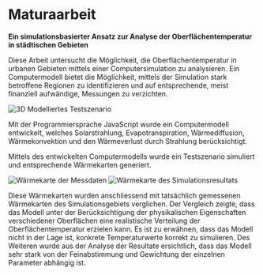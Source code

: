
# Maturaarbeit

**Ein simulationsbasierter Ansatz zur Analyse der Oberflächentemperatur in städtischen Gebieten**

Diese Arbeit untersucht die Möglichkeit, die Oberflächentemperatur in urbanen Gebieten mittels einer Computersimulation zu analysieren. Ein Computermodell bietet die Möglichkeit, mittels der Simulation stark betroffene Regionen zu identifizieren und auf entsprechende, meist finanziell aufwändige, Messungen zu verzichten.

![3D Modelliertes Testszenario](https://github.com/LaurinSeeholzer/maturaarbeit/main/simulation/model3D.png?raw=true)

Mit der Programmiersprache JavaScript wurde ein Computermodell entwickelt, welches
Solarstrahlung, Evapotranspiration, Wärmediffusion, Wärmekonvektion und den Wärmeverlust durch Strahlung berücksichtigt. 

Mittels des entwickelten Computermodells wurde ein Testszenario simuliert und entsprechende Wärmekarten generiert. 

![Wärmekarte der Messdaten](https://github.com/LaurinSeeholzer/maturaarbeit/main/simulation/simulationResults/comparisonImage.png?raw=true)
![Wärmekarte des Simulationsresultats](https://github.com/LaurinSeeholzer/maturaarbeit/main/simulation/simulationResults/resultImage.png?raw=true)

Diese Wärmekarten wurden anschliessend mit tatsächlich gemessenen Wärmekarten des Simulationsgebiets verglichen.
Der Vergleich zeigte, dass das Modell unter der Berücksichtigung der physikalischen Eigenschaften verschiedener Oberflächen eine realistische Verteilung der Oberflächentemperatur erzielen kann. Es ist zu erwähnen, dass das Modell nicht in der Lage ist, konkrete Temperaturwerte korrekt zu simulieren.  Des Weiteren wurde aus der Analyse der Resultate ersichtlich, dass das Modell sehr stark von der Feinabstimmung und Gewichtung der einzelnen Parameter abhängig ist.

